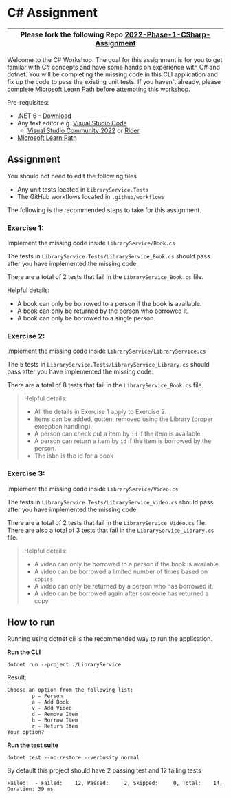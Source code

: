 # C# Assignment

| Please fork the following Repo [2022-Phase-1-CSharp-Assignment](https://github.com/NZMSA/2022-Phase-1-CSharp-Assignment) |
| --- |


Welcome to the C# Workshop. The goal for this assignment is for you to get familar with C# concepts and have some hands on experience with C# and dotnet. You will be completing the missing code in this CLI application and fix up the code to pass the existing unit tests. If you haven't already, please complete [Microsoft Learn Path](https://docs.microsoft.com/en-us/learn/paths/csharp-first-steps/) before attempting this workshop.

Pre-requisites:
* .NET 6 - [Download](https://dotnet.microsoft.com/en-us/download)
* Any text editor e.g. [Visual Studio Code](https://code.visualstudio.com/) 
  * [Visual Studio Community 2022](https://visualstudio.microsoft.com/) or [Rider](https://www.jetbrains.com/rider/)
* [Microsoft Learn Path](https://docs.microsoft.com/en-us/learn/paths/csharp-first-steps/)

## Assignment

You should not need to edit the following files
* Any unit tests located in `LibraryService.Tests`
* The GitHub workflows located in `.github/workflows`

The following is the recommended steps to take for this assignment.

### Exercise 1: 

Implement the missing code inside `LibraryService/Book.cs`

The tests in `LibraryService.Tests/LibraryService_Book.cs` should pass after you have implemented the missing code.

There are a total of 2 tests that fail in the `LibraryService_Book.cs` file.

Helpful details:
* A book can only be borrowed to a person if the book is available.
* A book can only be returned by the person who borrowed it.
* A book can only be borrowed to a single person.

### Exercise 2:

Implement the missing code inside `LibraryService/LibraryService.cs`

The 5 tests in `LibraryService.Tests/LibraryService_Library.cs` should pass after you have implemented the missing code.

There are a total of 8 tests that fail in the `LibraryService_Book.cs` file.

> Helpful details:
> * All the details in Exercise 1 apply to Exercise 2.
> * Items can be added, gotten, removed using the Library (proper exception handling).
> * A person can check out a item by `id` if the item is available.
> * A person can return a item by `id` if the item is borrowed by the person.
> * The isbn is the id for a book

### Exercise 3:

Implement the missing code inside `LibraryService/Video.cs`

The tests in `LibraryService.Tests/LibraryService_Video.cs` should pass after you have implemented the missing code.

There are a total of 2 tests that fail in the `LibraryService_Video.cs` file.
There are also a total of 3 tests that fail in the `LibraryService_Library.cs` file.

> Helpful details:
> * A video can only be borrowed to a person if the book is available.
> * A video can be borrowed a limited number of times based on `copies`
> * A video can only be returned by a person who has borrowed it.
> * A video can be borrowed again after someone has returned a copy.

## How to run

Running using dotnet cli is the recommended way to run the application.

**Run the CLI**
```
dotnet run --project ./LibraryService
```

Result:
```
Choose an option from the following list:
        p - Person
        a - Add Book
        v - Add Video
        d - Remove Item
        b - Borrow Item
        r - Return Item
Your option?
```


**Run the test suite**
```
dotnet test --no-restore --verbosity normal
```

By default this project should have 2 passing test and 12 failing tests
```
Failed!  - Failed:    12, Passed:     2, Skipped:     0, Total:    14, Duration: 39 ms
```